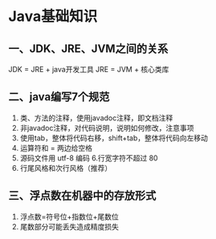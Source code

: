 # Java基础知识
## 一、JDK、JRE、JVM之间的关系
JDK = JRE  + java开发工具
JRE = JVM  + 核心类库

## 二、java编写7个规范
1. 类、方法的注释，使用javadoc注释，即文档注释
2. 非javadoc注释，对代码说明，说明如何修改，注意事项
3. 使用tab，整体将代码右移，shift+tab，整体将代码向左移动
4. 运算符和 = 两边给空格
5. 源码文件用 utf-8 编码
6.行宽字符不超过 80 
7. 行尾风格和次行风格（推荐）

## 三、浮点数在机器中的存放形式
1. 浮点数=符号位+指数位+尾数位
2. 尾数部分可能丢失造成精度损失
